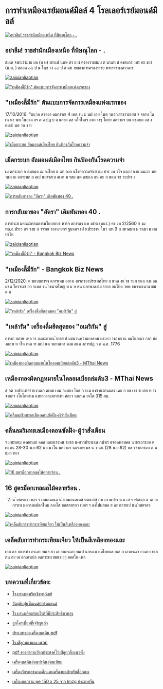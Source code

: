# การทำเหมืองเรย์มอนด์มิลล์ 4 โรลเลอร์เรย์มอนด์มิลล์
<a href="https://mnn.zoosnet.net/LR/Chatpre.aspx?id=MNN94995150&p=https://topgrinding.com/" target="_blank">![อย่าลืม! ราชสำนักเมืองเหนือ ที่พิษณุโลก - .](https://github.com/technlg/images/blob/main/16.jpg)</a>
## อย่าลืม! ราชสำนักเมืองเหนือ ที่พิษณุโลก - .
สมเด จพระรามาธ บด (ท ๒) ทรงเป นกษ ตร ย ผ ครองราชสมบ ต นานท ส ดของกร งศร อย ธยา (พ.ศ. ) ตลอด ๓๘ ป น ในช วง ๑๔ ป ส ดท ายของการครองราชย พระราชพงศาวดาร 
<a href="https://mnn.zoosnet.net/LR/Chatpre.aspx?id=MNN94995150&p=https://topgrinding.com/" target="_blank"><img src="https://github.com/technlg/images/raw/main/chat11.jpg" alt="zaixianliaotian"/></a><a href="//whatsapp.shibangsoft.com/WhatsApp.php" ><img src="https://github.com/technlg/images/raw/main/chat11.png" alt=""></a>
<a href="https://mnn.zoosnet.net/LR/Chatpre.aspx?id=MNN94995150&p=https://topgrinding.com/" target="_blank">!["เหมืองลี้มีรัก" ต้นแบบการจัดการเหมืองแห่งแรกของ ](https://github.com/technlg/images/blob/main/4.jpg)</a>
## "เหมืองลี้มีรัก" ต้นแบบการจัดการเหมืองแห่งแรกของ 
17/10/2016· "แนวค ดของอ ดมการณ 4 เหล าน ม นฝ งอย ในต วพวกเราชาวเอสซ จ จากท ได เห นร นพ ในองค กร ค ด ปฏ บ ต และต ดส นใจในเร องต างๆ โดยย ดความร บผ ดชอบต อส งคมเป นต วต ง ท 
<a href="https://mnn.zoosnet.net/LR/Chatpre.aspx?id=MNN94995150&p=https://topgrinding.com/" target="_blank"><img src="https://github.com/technlg/images/raw/main/chat11.jpg" alt="zaixianliaotian"/></a><a href="//whatsapp.shibangsoft.com/WhatsApp.php" ><img src="https://github.com/technlg/images/raw/main/chat11.png" alt=""></a>
<a href="https://mnn.zoosnet.net/LR/Chatpre.aspx?id=MNN94995150&p=https://topgrinding.com/" target="_blank">![เม็ดกระบก อัลมอนด์เมืองไทย กินป้องกันโรคความจำ ](https://github.com/technlg/images/blob/main/12.jpg)</a>
## เม็ดกระบก อัลมอนด์เมืองไทย กินป้องกันโรคความจำ 
เม ดกระบก อ ลมอนด เม องไทย ก นป องก นโรคความจำเส อม บำร งห วใจ และป องก นมะเร งเต านม เม ดกระบก ถ อเป นยารสเบ อเมา ม รสม นต ดขมเล กน อย ก นแล วช วยบำร ง 
<a href="https://mnn.zoosnet.net/LR/Chatpre.aspx?id=MNN94995150&p=https://topgrinding.com/" target="_blank"><img src="https://github.com/technlg/images/raw/main/chat11.jpg" alt="zaixianliaotian"/></a><a href="//whatsapp.shibangsoft.com/WhatsApp.php" ><img src="https://github.com/technlg/images/raw/main/chat11.png" alt=""></a>
<a href="https://mnn.zoosnet.net/LR/Chatpre.aspx?id=MNN94995150&p=https://topgrinding.com/" target="_blank">![การกลับมาของ "อัครา" เดิมพันทอง 40 .](https://github.com/technlg/images/blob/main/31.jpg)</a>
## การกลับมาของ "อัครา" เดิมพันทอง 40 .
การประช มคณะกรรมการนโยบายบร หารจ ดการแร แห งชาต (คนร.) คร งท 2/2560 ซ งม พล.อ.ประว ตร วงษ ส วรรณ รองนายกร ฐมนตร เป นประธาน ในว นท 9 ส งหาคมท ผ านมา ม ผลทำให 
<a href="https://mnn.zoosnet.net/LR/Chatpre.aspx?id=MNN94995150&p=https://topgrinding.com/" target="_blank"><img src="https://github.com/technlg/images/raw/main/chat11.jpg" alt="zaixianliaotian"/></a><a href="//whatsapp.shibangsoft.com/WhatsApp.php" ><img src="https://github.com/technlg/images/raw/main/chat11.png" alt=""></a>
<a href="https://mnn.zoosnet.net/LR/Chatpre.aspx?id=MNN94995150&p=https://topgrinding.com/" target="_blank">!["เหมืองลี้มีรัก" - Bangkok Biz News](https://github.com/technlg/images/blob/main/20.jpg)</a>
## "เหมืองลี้มีรัก" - Bangkok Biz News
2/12/2020· ต นแบบการจ ดการเหม องแห งแรกของประเทศไทย ส แหล งน ำช วยภ ยแล งเพ อช มชน ใครจะเช อว าแหล งน ำขนาดใหญ ท ม ท ศน ยภาพงดงาม รายล อมไปด วยพ ชพรรณนานาชน ด ท 
<a href="https://mnn.zoosnet.net/LR/Chatpre.aspx?id=MNN94995150&p=https://topgrinding.com/" target="_blank"><img src="https://github.com/technlg/images/raw/main/chat11.jpg" alt="zaixianliaotian"/></a><a href="//whatsapp.shibangsoft.com/WhatsApp.php" ><img src="https://github.com/technlg/images/raw/main/chat11.png" alt=""></a>
<a href="https://mnn.zoosnet.net/LR/Chatpre.aspx?id=MNN94995150&p=https://topgrinding.com/" target="_blank">!["เหล้ารัม" เครื่องดื่มฮิตสุดของ "อเมริกัน" สู่ ](https://github.com/technlg/images/blob/main/63.jpg)</a>
## "เหล้ารัม" เครื่องดื่มฮิตสุดของ "อเมริกัน" สู่ 
การเก บภาษ เหล าร มและกากน ำตาลเป นชนวนความบาดหมางระหว างอาณาน คมในอเมร กาก บอ งกฤษ ท าให เหล าร มเป นต วแทนเคร องม อแห งการปฏ ว ต ค.ศ. 1776 
<a href="https://mnn.zoosnet.net/LR/Chatpre.aspx?id=MNN94995150&p=https://topgrinding.com/" target="_blank"><img src="https://github.com/technlg/images/raw/main/chat11.jpg" alt="zaixianliaotian"/></a><a href="//whatsapp.shibangsoft.com/WhatsApp.php" ><img src="https://github.com/technlg/images/raw/main/chat11.png" alt=""></a>
<a href="https://mnn.zoosnet.net/LR/Chatpre.aspx?id=MNN94995150&p=https://topgrinding.com/" target="_blank">![เหมืองทองผิดกฏหมายในโคลอมเบียถล่มดับ3 - MThai News](https://github.com/technlg/images/blob/main/14.jpg)</a>
## เหมืองทองผิดกฏหมายในโคลอมเบียถล่มดับ3 - MThai News
ส อต างประเทศรายงานเก ดเหต เหม องทอง ใกล ก บเม องซานตานแดร เดอ ก ยล เชา ซ งอย ห างจากกร งโบโกตาเม องหลวงลงมาทางท ศตะว นตกเฉ ยงใต 315 กม.
<a href="https://mnn.zoosnet.net/LR/Chatpre.aspx?id=MNN94995150&p=https://topgrinding.com/" target="_blank"><img src="https://github.com/technlg/images/raw/main/chat11.jpg" alt="zaixianliaotian"/></a><a href="//whatsapp.shibangsoft.com/WhatsApp.php" ><img src="https://github.com/technlg/images/raw/main/chat11.png" alt=""></a>
<a href="https://mnn.zoosnet.net/LR/Chatpre.aspx?id=MNN94995150&p=https://topgrinding.com/" target="_blank">![คลื่นลมริมทะเลเมืองคอนซัดฝั่ง-ผู้ว่าสั่งเตือน ](https://github.com/technlg/images/blob/main/59.jpg)</a>
## คลื่นลมริมทะเลเมืองคอนซัดฝั่ง-ผู้ว่าสั่งเตือน 
ร มทะเลเม องคอนเก ดคล นลมแรงหน ามรส ม-ชาวประมงเล กนำเร อจอดหลบคล น ขณะกรมอ ต เต อน 28-30 พ.ย.62 ม แนวโน มความร นแรงเพ มข น ว นน (28 พ.ย.62) หล งจากกรมอ ต น ยมว ทยา 
<a href="https://mnn.zoosnet.net/LR/Chatpre.aspx?id=MNN94995150&p=https://topgrinding.com/" target="_blank"><img src="https://github.com/technlg/images/raw/main/chat11.jpg" alt="zaixianliaotian"/></a><a href="//whatsapp.shibangsoft.com/WhatsApp.php" ><img src="https://github.com/technlg/images/raw/main/chat11.png" alt=""></a>
<a href="https://mnn.zoosnet.net/LR/Chatpre.aspx?id=MNN94995150&p=https://topgrinding.com/" target="_blank">![16 สูตรม็อกเทลผลไม้คลายร้อน .](https://github.com/technlg/images/blob/main/45.jpg)</a>
## 16 สูตรม็อกเทลผลไม้คลายร้อน .
2. น ำสตรอว เบอร ร เลมอนเนด น ำเลมอนเนดส ดคลาสส กท กงานปาร ต ม เส ร ฟเสมอ ถ าต องการเพ มความแปลกใหม ลองใส ซอสสตรอว เบอร ร ลงไปผสมด ส คะ กลายเป นน ำสตรอว 
<a href="https://mnn.zoosnet.net/LR/Chatpre.aspx?id=MNN94995150&p=https://topgrinding.com/" target="_blank"><img src="https://github.com/technlg/images/raw/main/chat11.jpg" alt="zaixianliaotian"/></a><a href="//whatsapp.shibangsoft.com/WhatsApp.php" ><img src="https://github.com/technlg/images/raw/main/chat11.png" alt=""></a>
<a href="https://mnn.zoosnet.net/LR/Chatpre.aspx?id=MNN94995150&p=https://topgrinding.com/" target="_blank">![เคล็ดลับการทำกระเทียมเจียว ให้เป็นสีเหลืองทองและ ](https://github.com/technlg/images/blob/main/28.jpg)</a>
## เคล็ดลับการทำกระเทียมเจียว ให้เป็นสีเหลืองทองและ 
เคล ดล บการทำ กระเท ยมเจ ยว เล อกกระเท ยมเป นกระเท ยมไทยกล บเล ก เอากระเจ ยวมาบ บเล กน อย เล อกเอาเปล อดกระเท ยมแข งๆ ออกให เหล 
<a href="https://mnn.zoosnet.net/LR/Chatpre.aspx?id=MNN94995150&p=https://topgrinding.com/" target="_blank"><img src="https://github.com/technlg/images/raw/main/chat11.jpg" alt="zaixianliaotian"/></a><a href="//whatsapp.shibangsoft.com/WhatsApp.php" ><img src="https://github.com/technlg/images/raw/main/chat11.png" alt=""></a>
## บทความที่เกี่ยวข้อง:
* [โรงงานบดพริกเชิงพาณิชย์](%E0%B9%82%E0%B8%A3%E0%B8%87%E0%B8%87%E0%B8%B2%E0%B8%99%E0%B8%9A%E0%B8%94%E0%B8%9E%E0%B8%A3%E0%B8%B4%E0%B8%81%E0%B9%80%E0%B8%8A%E0%B8%B4%E0%B8%87%E0%B8%9E%E0%B8%B2%E0%B8%93%E0%B8%B4%E0%B8%8A%E0%B8%A2%E0%B9%8C.md)
* [วัตถุดิบปูนซีเมนต์ปอร์ตแลนด์](%E0%B8%A7%E0%B8%B1%E0%B8%95%E0%B8%96%E0%B8%B8%E0%B8%94%E0%B8%B4%E0%B8%9A%E0%B8%9B%E0%B8%B9%E0%B8%99%E0%B8%8B%E0%B8%B5%E0%B9%80%E0%B8%A1%E0%B8%99%E0%B8%95%E0%B9%8C%E0%B8%9B%E0%B8%AD%E0%B8%A3%E0%B9%8C%E0%B8%95%E0%B9%81%E0%B8%A5%E0%B8%99%E0%B8%94%E0%B9%8C.md)
* [โรงงานผลิตแร่แบไรต์ที่มีประสิทธิภาพสูง](%E0%B9%82%E0%B8%A3%E0%B8%87%E0%B8%87%E0%B8%B2%E0%B8%99%E0%B8%9C%E0%B8%A5%E0%B8%B4%E0%B8%95%E0%B9%81%E0%B8%A3%E0%B9%88%E0%B9%81%E0%B8%9A%E0%B9%84%E0%B8%A3%E0%B8%95%E0%B9%8C%E0%B8%97%E0%B8%B5%E0%B9%88%E0%B8%A1%E0%B8%B5%E0%B8%9B%E0%B8%A3%E0%B8%B0%E0%B8%AA%E0%B8%B4%E0%B8%97%E0%B8%98%E0%B8%B4%E0%B8%A0%E0%B8%B2%E0%B8%9E%E0%B8%AA%E0%B8%B9%E0%B8%87.md)
* [ลูกโครเมี่ยมที่เจริญแล้ว](%E0%B8%A5%E0%B8%B9%E0%B8%81%E0%B9%82%E0%B8%84%E0%B8%A3%E0%B9%80%E0%B8%A1%E0%B8%B5%E0%B9%88%E0%B8%A2%E0%B8%A1%E0%B8%97%E0%B8%B5%E0%B9%88%E0%B9%80%E0%B8%88%E0%B8%A3%E0%B8%B4%E0%B8%8D%E0%B9%81%E0%B8%A5%E0%B9%89%E0%B8%A7.md)
* [ประเภทของเครื่องบดหิน pdf](%E0%B8%9B%E0%B8%A3%E0%B8%B0%E0%B9%80%E0%B8%A0%E0%B8%97%E0%B8%82%E0%B8%AD%E0%B8%87%E0%B9%80%E0%B8%84%E0%B8%A3%E0%B8%B7%E0%B9%88%E0%B8%AD%E0%B8%87%E0%B8%9A%E0%B8%94%E0%B8%AB%E0%B8%B4%E0%B8%99%20pdf.md)
* [โรงสีลูกทองแดง uran](%E0%B9%82%E0%B8%A3%E0%B8%87%E0%B8%AA%E0%B8%B5%E0%B8%A5%E0%B8%B9%E0%B8%81%E0%B8%97%E0%B8%AD%E0%B8%87%E0%B9%81%E0%B8%94%E0%B8%87%20uran.md)
* [pdf ของคำถามวัตถุประสงค์โรงสีลูกกลิ้งแนวตั้ง](pdf%20%E0%B8%82%E0%B8%AD%E0%B8%87%E0%B8%84%E0%B8%B3%E0%B8%96%E0%B8%B2%E0%B8%A1%E0%B8%A7%E0%B8%B1%E0%B8%95%E0%B8%96%E0%B8%B8%E0%B8%9B%E0%B8%A3%E0%B8%B0%E0%B8%AA%E0%B8%87%E0%B8%84%E0%B9%8C%E0%B9%82%E0%B8%A3%E0%B8%87%E0%B8%AA%E0%B8%B5%E0%B8%A5%E0%B8%B9%E0%B8%81%E0%B8%81%E0%B8%A5%E0%B8%B4%E0%B9%89%E0%B8%87%E0%B9%81%E0%B8%99%E0%B8%A7%E0%B8%95%E0%B8%B1%E0%B9%89%E0%B8%87.md)
* [เครื่องบดหินอ่อนทำหินอ่อนเทียม](%E0%B9%80%E0%B8%84%E0%B8%A3%E0%B8%B7%E0%B9%88%E0%B8%AD%E0%B8%87%E0%B8%9A%E0%B8%94%E0%B8%AB%E0%B8%B4%E0%B8%99%E0%B8%AD%E0%B9%88%E0%B8%AD%E0%B8%99%E0%B8%97%E0%B8%B3%E0%B8%AB%E0%B8%B4%E0%B8%99%E0%B8%AD%E0%B9%88%E0%B8%AD%E0%B8%99%E0%B9%80%E0%B8%97%E0%B8%B5%E0%B8%A2%E0%B8%A1.md)
* [เครื่องจักรกลขนาดเล็กและเครื่องบดสำหรับสื่อกลาง](%E0%B9%80%E0%B8%84%E0%B8%A3%E0%B8%B7%E0%B9%88%E0%B8%AD%E0%B8%87%E0%B8%88%E0%B8%B1%E0%B8%81%E0%B8%A3%E0%B8%81%E0%B8%A5%E0%B8%82%E0%B8%99%E0%B8%B2%E0%B8%94%E0%B9%80%E0%B8%A5%E0%B9%87%E0%B8%81%E0%B9%81%E0%B8%A5%E0%B8%B0%E0%B9%80%E0%B8%84%E0%B8%A3%E0%B8%B7%E0%B9%88%E0%B8%AD%E0%B8%87%E0%B8%9A%E0%B8%94%E0%B8%AA%E0%B8%B3%E0%B8%AB%E0%B8%A3%E0%B8%B1%E0%B8%9A%E0%B8%AA%E0%B8%B7%E0%B9%88%E0%B8%AD%E0%B8%81%E0%B8%A5%E0%B8%B2%E0%B8%87.md)
* [เครื่องบดกราม pe 150 x 25 จาก lmzg ประเทศจีน](%E0%B9%80%E0%B8%84%E0%B8%A3%E0%B8%B7%E0%B9%88%E0%B8%AD%E0%B8%87%E0%B8%9A%E0%B8%94%E0%B8%81%E0%B8%A3%E0%B8%B2%E0%B8%A1%20pe%20150%20x%2025%20%E0%B8%88%E0%B8%B2%E0%B8%81%20lmzg%20%E0%B8%9B%E0%B8%A3%E0%B8%B0%E0%B9%80%E0%B8%97%E0%B8%A8%E0%B8%88%E0%B8%B5%E0%B8%99.md)
